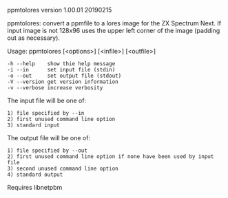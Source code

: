 ppmtolores version 1.00.01 20190215

ppmtolores: convert a ppmfile to a lores image for the ZX Spectrum
Next. If input image is not 128x96 uses the upper left corner of the
image (padding out as necessary).

Usage: ppmtolores [&lt;options&gt;]  [&lt;infile&gt;]  [&lt;outfile&gt;]

	-h --help    show thie help message
	-i --in      set input file (stdin)
	-o --out     set output file (stdout)
    -V --version get version information
	-v --verbose increase verbosity
	
The input file will be one of:

	1) file specified by --in
	2) first unused command line option
	3) standard input
	
The output file will be one of:

	1) file specified by --out
	2) first unused command line option if none have been used by input file
	3) second unused command line option
	4) standard output
	
Requires libnetpbm
